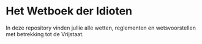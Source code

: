 # Het Wetboek der Idioten

In deze repository vinden jullie alle wetten, reglementen en wetsvoorstellen met betrekking tot de Vrijstaat.